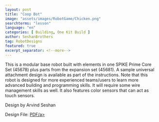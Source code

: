 ```yaml
---
layout: post
title: "Coop Bot"
image: "assets/images/RobotGame/Chicken.png"
searchterms: "lesson"
language: "en"
categories: [ Building, One Kit Build ]
author: SeshanBrothers
tag: RobotDesigns
featured: true
excerpt_separator: <!--more-->
---
```


This is a modular base robot built with elements in one SPIKE Prime Core Set (45678) plus parts from the expansion set (45681). A sample universal attachment design is available as part of the instructions. Note that this robot is designed for more experienced teams/users to learn more advanced building and programming skills. It will require some wire management skills as well. It also features color sensors that can act as touch sensors.

Design by Arvind Seshan

Design File:
 <a href="/en/RobotGame/CoopBot.pdf">PDF/a>

